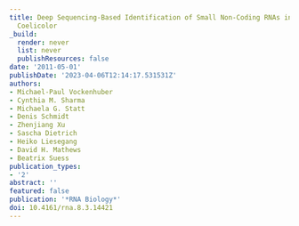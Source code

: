 ```yaml
---
title: Deep Sequencing-Based Identification of Small Non-Coding RNAs in Streptomyces
  Coelicolor
_build:
  render: never
  list: never
  publishResources: false
date: '2011-05-01'
publishDate: '2023-04-06T12:14:17.531531Z'
authors:
- Michael-Paul Vockenhuber
- Cynthia M. Sharma
- Michaela G. Statt
- Denis Schmidt
- Zhenjiang Xu
- Sascha Dietrich
- Heiko Liesegang
- David H. Mathews
- Beatrix Suess
publication_types:
- '2'
abstract: ''
featured: false
publication: '*RNA Biology*'
doi: 10.4161/rna.8.3.14421
---
```


